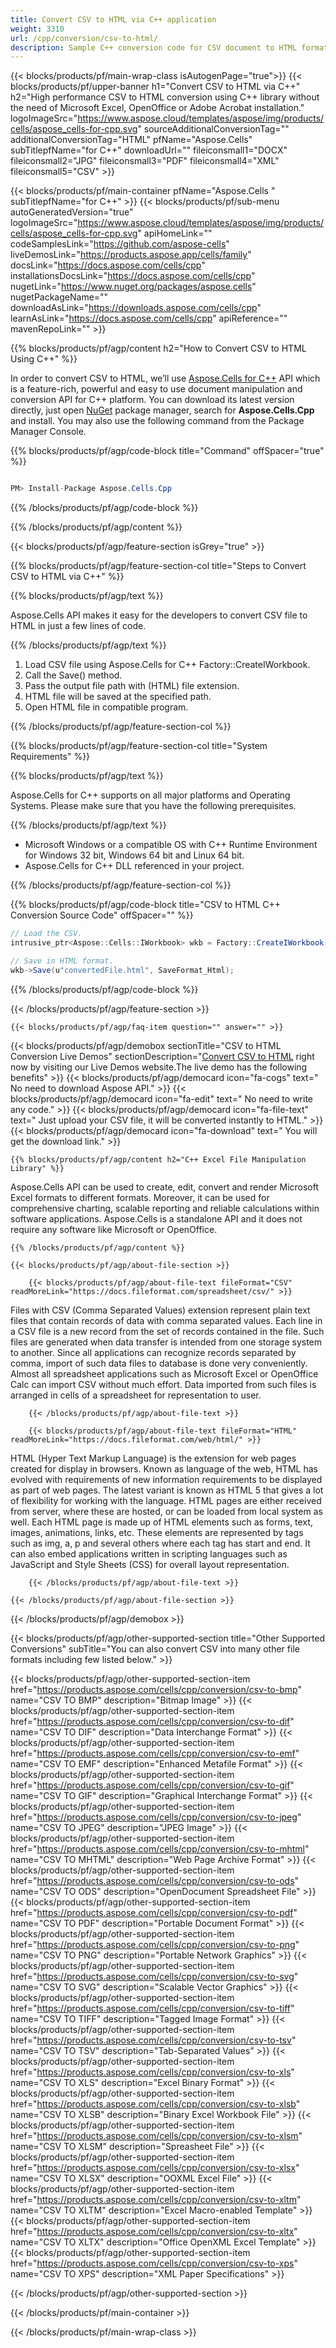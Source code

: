 ```yaml
---
title: Convert CSV to HTML via C++ application 
weight: 3310
url: /cpp/conversion/csv-to-html/ 
description: Sample C++ conversion code for CSV document to HTML format. Programmers can use this source code for batch CSV to HTML conversion within any C++ Application.
---
```


{{< blocks/products/pf/main-wrap-class isAutogenPage="true">}}
{{< blocks/products/pf/upper-banner h1="Convert CSV to HTML via C++" h2="High performance CSV to HTML conversion using C++ library without the need of Microsoft Excel, OpenOffice or Adobe Acrobat installation." logoImageSrc="https://www.aspose.cloud/templates/aspose/img/products/cells/aspose_cells-for-cpp.svg" sourceAdditionalConversionTag="" additionalConversionTag="HTML" pfName="Aspose.Cells" subTitlepfName="for C++" downloadUrl="" fileiconsmall1="DOCX" fileiconsmall2="JPG" fileiconsmall3="PDF" fileiconsmall4="XML" fileiconsmall5="CSV" >}}

{{< blocks/products/pf/main-container pfName="Aspose.Cells " subTitlepfName="for C++" >}}
{{< blocks/products/pf/sub-menu autoGeneratedVersion="true" logoImageSrc="https://www.aspose.cloud/templates/aspose/img/products/cells/aspose_cells-for-cpp.svg" apiHomeLink="" codeSamplesLink="https://github.com/aspose-cells" liveDemosLink="https://products.aspose.app/cells/family" docsLink="https://docs.aspose.com/cells/cpp" installationsDocsLink="https://docs.aspose.com/cells/cpp" nugetLink="https://www.nuget.org/packages/aspose.cells" nugetPackageName="" downloadAsLink="https://downloads.aspose.com/cells/cpp" learnAsLink="https://docs.aspose.com/cells/cpp" apiReference="" mavenRepoLink="" >}}

{{% blocks/products/pf/agp/content h2="How to Convert CSV to HTML Using C++" %}}

 In order to convert CSV to HTML, we’ll use
 [Aspose.Cells for C++](https://products.aspose.com/cells/cpp) 
 API which is a feature-rich, powerful and easy to use document manipulation and conversion API for C++ platform. You can download its latest version directly, just open
 [NuGet](https://www.nuget.org/packages/aspose.cells) 
 package manager, search for
 **Aspose.Cells.Cpp** 
 and install. You may also use the following command from the Package Manager Console.

{{% blocks/products/pf/agp/code-block title="Command" offSpacer="true" %}}

```cs

PM> Install-Package Aspose.Cells.Cpp

```

{{% /blocks/products/pf/agp/code-block %}}

{{% /blocks/products/pf/agp/content %}}

{{< blocks/products/pf/agp/feature-section isGrey="true" >}}

{{% blocks/products/pf/agp/feature-section-col title="Steps to Convert CSV to HTML via C++" %}}

{{% blocks/products/pf/agp/text %}}

 Aspose.Cells API makes it easy for the developers to convert CSV file to HTML in just a few lines of code.

{{% /blocks/products/pf/agp/text %}}

1.  Load CSV file using Aspose.Cells for C++ Factory::CreateIWorkbook.
1.  Call the Save() method.
1.  Pass the output file path with (HTML) file extension.
1.  HTML file will be saved at the specified path.
1.  Open HTML file in compatible program.

{{% /blocks/products/pf/agp/feature-section-col %}}

{{% blocks/products/pf/agp/feature-section-col title="System Requirements" %}}

{{% blocks/products/pf/agp/text %}}

 Aspose.Cells for C++ supports on all major platforms and Operating Systems. Please make sure that you have the following prerequisites.

{{% /blocks/products/pf/agp/text %}}

- Microsoft Windows or a compatible OS with C++ Runtime Environment for Windows 32 bit, Windows 64 bit and Linux 64 bit.
- Aspose.Cells for C++ DLL referenced in your project.

{{% /blocks/products/pf/agp/feature-section-col %}}

{{% blocks/products/pf/agp/code-block title="CSV to HTML C++ Conversion Source Code" offSpacer="" %}}

```cs
// Load the CSV.
intrusive_ptr<Aspose::Cells::IWorkbook> wkb = Factory::CreateIWorkbook(u"sourceFile.csv");

// Save in HTML format.
wkb->Save(u"convertedFile.html", SaveFormat_Html);

```

{{% /blocks/products/pf/agp/code-block %}}

{{< /blocks/products/pf/agp/feature-section >}}

    {{< blocks/products/pf/agp/faq-item question="" answer="" >}}
 

<!-- aboutfile Starts -->

{{< blocks/products/pf/agp/demobox sectionTitle="CSV to HTML Conversion Live Demos" sectionDescription="[Convert CSV to HTML](https://products.aspose.app/cells/conversion/csv-to-html) right now by visiting our Live Demos website.The live demo has the following benefits" >}}
        {{< blocks/products/pf/agp/democard icon="fa-cogs" text=" No need to download Aspose API." >}}
        {{< blocks/products/pf/agp/democard icon="fa-edit" text=" No need to write any code." >}}
        {{< blocks/products/pf/agp/democard icon="fa-file-text" text=" Just upload your CSV file, it will be converted instantly to HTML." >}}
        {{< blocks/products/pf/agp/democard icon="fa-download" text=" You will get the download link." >}}

    {{% blocks/products/pf/agp/content h2="C++ Excel File Manipulation Library" %}}

 Aspose.Cells API can be used to create, edit, convert and render Microsoft Excel formats to different formats. Moreover, it can be used for comprehensive charting, scalable reporting and reliable calculations within software applications. Aspose.Cells is a standalone API and it does not require any software like Microsoft or OpenOffice. ‎



    {{% /blocks/products/pf/agp/content %}}

    {{< blocks/products/pf/agp/about-file-section >}}

        {{< blocks/products/pf/agp/about-file-text fileFormat="CSV" readMoreLink="https://docs.fileformat.com/spreadsheet/csv/" >}}

Files with CSV (Comma Separated Values) extension represent plain text files that contain records of data with comma separated values. Each line in a CSV file is a new record from the set of records contained in the file. Such files are generated when data transfer is intended from one storage system to another. Since all applications can recognize records separated by comma, import of such data files to database is done very conveniently. Almost all spreadsheet applications such as Microsoft Excel or OpenOffice Calc can import CSV without much effort. Data imported from such files is arranged in cells of a spreadsheet for representation to user.


        {{< /blocks/products/pf/agp/about-file-text >}}

        {{< blocks/products/pf/agp/about-file-text fileFormat="HTML" readMoreLink="https://docs.fileformat.com/web/html/" >}}

HTML (Hyper Text Markup Language) is the extension for web pages created for display in browsers. Known as language of the web, HTML has evolved with requirements of new information requirements to be displayed as part of web pages. The latest variant is known as HTML 5 that gives a lot of flexibility for working with the language. HTML pages are either received from server, where these are hosted, or can be loaded from local system as well. Each HTML page is made up of HTML elements such as forms, text, images, animations, links, etc. These elements are represented by tags such as img, a, p and several others where each tag has start and end. It can also embed applications written in scripting languages such as JavaScript and Style Sheets (CSS) for overall layout representation.


        {{< /blocks/products/pf/agp/about-file-text >}}

    {{< /blocks/products/pf/agp/about-file-section >}}

{{< /blocks/products/pf/agp/demobox >}}

<!-- aboutfile Ends -->

{{< blocks/products/pf/agp/other-supported-section title="Other Supported Conversions" subTitle="You can also convert CSV into many other file formats including few listed below." >}}

{{< blocks/products/pf/agp/other-supported-section-item href="https://products.aspose.com/cells/cpp/conversion/csv-to-bmp" name="CSV TO BMP" description="Bitmap Image" >}}
{{< blocks/products/pf/agp/other-supported-section-item href="https://products.aspose.com/cells/cpp/conversion/csv-to-dif" name="CSV TO DIF" description="Data Interchange Format" >}}
{{< blocks/products/pf/agp/other-supported-section-item href="https://products.aspose.com/cells/cpp/conversion/csv-to-emf" name="CSV TO EMF" description="Enhanced Metafile Format" >}}
{{< blocks/products/pf/agp/other-supported-section-item href="https://products.aspose.com/cells/cpp/conversion/csv-to-gif" name="CSV TO GIF" description="Graphical Interchange Format" >}}
{{< blocks/products/pf/agp/other-supported-section-item href="https://products.aspose.com/cells/cpp/conversion/csv-to-jpeg" name="CSV TO JPEG" description="JPEG Image" >}}
{{< blocks/products/pf/agp/other-supported-section-item href="https://products.aspose.com/cells/cpp/conversion/csv-to-mhtml" name="CSV TO MHTML" description="Web Page Archive Format" >}}
{{< blocks/products/pf/agp/other-supported-section-item href="https://products.aspose.com/cells/cpp/conversion/csv-to-ods" name="CSV TO ODS" description="OpenDocument Spreadsheet File" >}}
{{< blocks/products/pf/agp/other-supported-section-item href="https://products.aspose.com/cells/cpp/conversion/csv-to-pdf" name="CSV TO PDF" description="Portable Document Format" >}}
{{< blocks/products/pf/agp/other-supported-section-item href="https://products.aspose.com/cells/cpp/conversion/csv-to-png" name="CSV TO PNG" description="Portable Network Graphics" >}}
{{< blocks/products/pf/agp/other-supported-section-item href="https://products.aspose.com/cells/cpp/conversion/csv-to-svg" name="CSV TO SVG" description="Scalable Vector Graphics" >}}
{{< blocks/products/pf/agp/other-supported-section-item href="https://products.aspose.com/cells/cpp/conversion/csv-to-tiff" name="CSV TO TIFF" description="Tagged Image Format" >}}
{{< blocks/products/pf/agp/other-supported-section-item href="https://products.aspose.com/cells/cpp/conversion/csv-to-tsv" name="CSV TO TSV" description="Tab-Separated Values" >}}
{{< blocks/products/pf/agp/other-supported-section-item href="https://products.aspose.com/cells/cpp/conversion/csv-to-xls" name="CSV TO XLS" description="Excel Binary Format" >}}
{{< blocks/products/pf/agp/other-supported-section-item href="https://products.aspose.com/cells/cpp/conversion/csv-to-xlsb" name="CSV TO XLSB" description="Binary Excel Workbook File" >}}
{{< blocks/products/pf/agp/other-supported-section-item href="https://products.aspose.com/cells/cpp/conversion/csv-to-xlsm" name="CSV TO XLSM" description="Spreasheet File" >}}
{{< blocks/products/pf/agp/other-supported-section-item href="https://products.aspose.com/cells/cpp/conversion/csv-to-xlsx" name="CSV TO XLSX" description="OOXML Excel File" >}}
{{< blocks/products/pf/agp/other-supported-section-item href="https://products.aspose.com/cells/cpp/conversion/csv-to-xltm" name="CSV TO XLTM" description="Excel Macro-enabled Template" >}}
{{< blocks/products/pf/agp/other-supported-section-item href="https://products.aspose.com/cells/cpp/conversion/csv-to-xltx" name="CSV TO XLTX" description="Office OpenXML Excel Template" >}}
{{< blocks/products/pf/agp/other-supported-section-item href="https://products.aspose.com/cells/cpp/conversion/csv-to-xps" name="CSV TO XPS" description="XML Paper Specifications" >}}

{{< /blocks/products/pf/agp/other-supported-section >}}

{{< /blocks/products/pf/main-container >}}
    
{{< /blocks/products/pf/main-wrap-class >}}